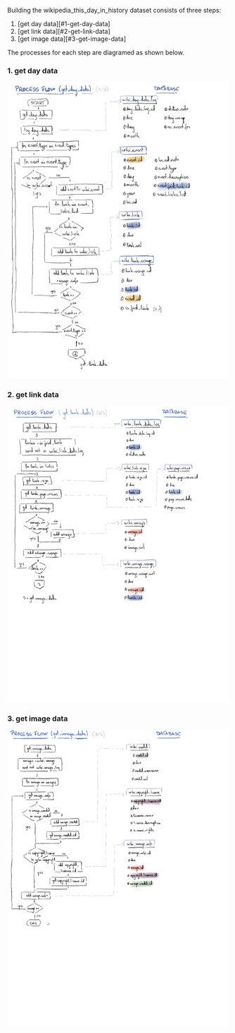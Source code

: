 Building the wikipedia_this_day_in_history dataset consists of three steps:
1. [get day data][#1-get-day-data]
2. [get link data][#2-get-link-data]
3. [get image data][#3-get-image-data]

The processes for each step are diagramed as shown below.

### 1. get day data

![get_day_data_diagram](./process_flow_diagram_01_get_day_data.jpg "day_data_diagram")

### 2. get link data

![get_link_data_diagram](./process_flow_diagram_02_get_link_data.jpg "link_data_diagram")

### 3. get image data

![get_image_data_diagram](./process_flow_diagram_03_get_image_data.jpg "image_data_diagram")